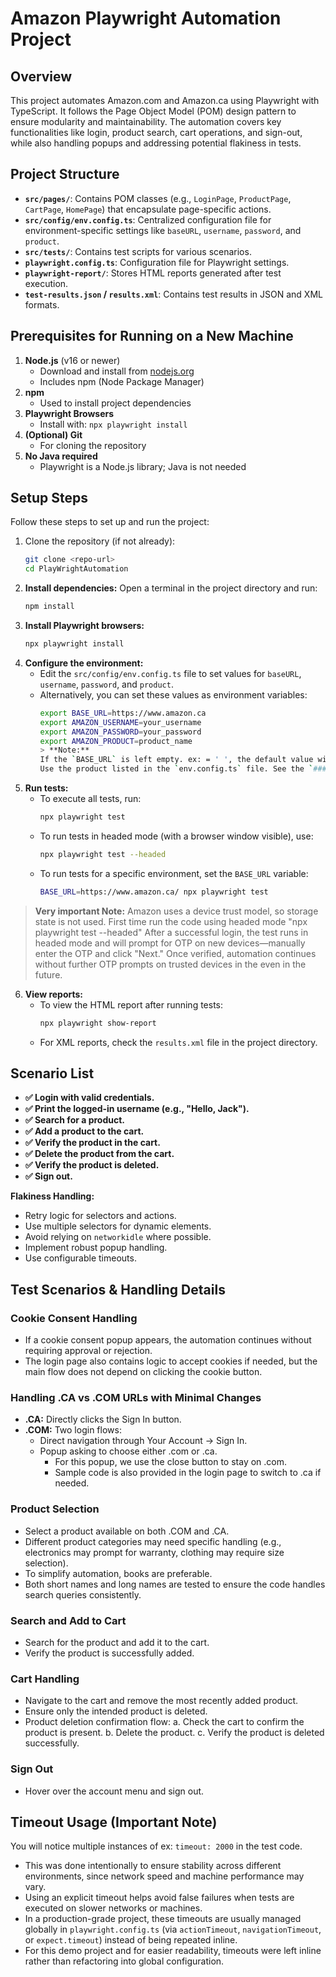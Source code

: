 # Amazon Playwright Automation Project

## Overview
This project automates Amazon.com and Amazon.ca using Playwright with TypeScript. It follows the Page Object Model (POM) design pattern to ensure modularity and maintainability. The automation covers key functionalities like login, product search, cart operations, and sign-out, while also handling popups and addressing potential flakiness in tests.

## Project Structure
- **`src/pages/`**: Contains POM classes (e.g., `LoginPage`, `ProductPage`, `CartPage`, `HomePage`) that encapsulate page-specific actions.
- **`src/config/env.config.ts`**: Centralized configuration file for environment-specific settings like `baseURL`, `username`, `password`, and `product`.
- **`src/tests/`**: Contains test scripts for various scenarios.
- **`playwright.config.ts`**: Configuration file for Playwright settings.
- **`playwright-report/`**: Stores HTML reports generated after test execution.
- **`test-results.json` / `results.xml`**: Contains test results in JSON and XML formats.

## Prerequisites for Running on a New Machine

1. **Node.js** (v16 or newer)
   - Download and install from [nodejs.org](https://nodejs.org/)
   - Includes npm (Node Package Manager)
2. **npm**
   - Used to install project dependencies
3. **Playwright Browsers**
   - Install with: `npx playwright install`
4. **(Optional) Git**
   - For cloning the repository
5. **No Java required**
   - Playwright is a Node.js library; Java is not needed

## Setup Steps
Follow these steps to set up and run the project:

1. Clone the repository (if not already):
   ```bash
   git clone <repo-url>
   cd PlayWrightAutomation
   ```
2. **Install dependencies:**
    Open a terminal in the project directory and run:
    ```bash
    npm install
    ```
3. **Install Playwright browsers:**
    ```bash
    npx playwright install
    ```
4. **Configure the environment:**
    - Edit the `src/config/env.config.ts` file to set values for `baseURL`, `username`, `password`, and `product`.
    - Alternatively, you can set these values as environment variables:
      ```bash
      export BASE_URL=https://www.amazon.ca
      export AMAZON_USERNAME=your_username
      export AMAZON_PASSWORD=your_password
      export AMAZON_PRODUCT=product_name 
      > **Note:** 
      If the `BASE_URL` is left empty. ex: = ' ', the default value will be set to `https://www.amazon.ca`.
      Use the product listed in the `env.config.ts` file. See the `### Product Selection` section for the reason.
      

5. **Run tests:**
    - To execute all tests, run:
      ```bash
      npx playwright test
      ```
    - To run tests in headed mode (with a browser window visible), use:
      ```bash
      npx playwright test --headed
      ```
    - To run tests for a specific environment, set the `BASE_URL` variable:
      ```bash
      BASE_URL=https://www.amazon.ca/ npx playwright test
      ```
> **Very important Note:** Amazon uses a device trust model, so storage state is not used. 
First time run the code using headed mode "npx playwright test --headed"
After a successful login, the test runs in headed mode and will prompt for OTP on new devices—manually enter the OTP and click "Next." Once verified, automation continues without further OTP prompts on trusted devices in the even in the future.

6. **View reports:**
    - To view the HTML report after running tests:
      ```bash
      npx playwright show-report
    - For XML reports, check the `results.xml` file in the project directory.

## Scenario List
- **✅ Login with valid credentials.**
- **✅ Print the logged-in username (e.g., "Hello, Jack").**
- **✅ Search for a product.**
- **✅ Add a product to the cart.**
- **✅ Verify the product in the cart.**
- **✅ Delete the product from the cart.**
- **✅ Verify the product is deleted.**
- **✅ Sign out.**

**Flakiness Handling:**
- Retry logic for selectors and actions.
- Use multiple selectors for dynamic elements.
- Avoid relying on `networkidle` where possible.
- Implement robust popup handling.
- Use configurable timeouts.

## Test Scenarios & Handling Details

### Cookie Consent Handling
- If a cookie consent popup appears, the automation continues without requiring approval or rejection.
- The login page also contains logic to accept cookies if needed, but the main flow does not depend on clicking the cookie button.

### Handling .CA vs .COM URLs with Minimal Changes
- **.CA:** Directly clicks the Sign In button.
- **.COM:** Two login flows:
  - Direct navigation through Your Account → Sign In.
  - Popup asking to choose either .com or .ca.
    - For this popup, we use the close button to stay on .com.
    - Sample code is also provided in the login page to switch to .ca if needed.

### Product Selection
- Select a product available on both .COM and .CA.
- Different product categories may need specific handling (e.g., electronics may prompt for warranty, clothing may require size selection).
- To simplify automation, books are preferable.
- Both short names and long names are tested to ensure the code handles search queries consistently.

### Search and Add to Cart
- Search for the product and add it to the cart.
- Verify the product is successfully added.

### Cart Handling
- Navigate to the cart and remove the most recently added product.
- Ensure only the intended product is deleted.
- Product deletion confirmation flow:
  a. Check the cart to confirm the product is present.
  b. Delete the product.
  c. Verify the product is deleted successfully.

### Sign Out
- Hover over the account menu and sign out.


## Timeout Usage (Important Note)
You will notice multiple instances of ex: `timeout: 2000` in the test code.
- This was done intentionally to ensure stability across different environments, since network speed and machine performance may vary.
- Using an explicit timeout helps avoid false failures when tests are executed on slower networks or machines.
- In a production-grade project, these timeouts are usually managed globally in `playwright.config.ts` (via `actionTimeout`, `navigationTimeout`, or `expect.timeout`) instead of being repeated inline.
- For this demo project and for easier readability, timeouts were left inline rather than refactoring into global configuration.

